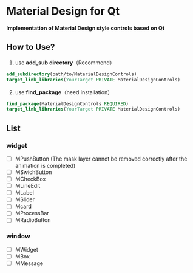 # Material Design for Qt
**Implementation of Material Design style controls based on Qt**
## How to Use?
1. use **add_sub directory**（Recommend）

```cmake
add_subdirectory(path/to/MaterialDesignControls)
target_link_libraries(YourTarget PRIVATE MaterialDesignControls)
```

2. use **find_package**（need installation）

```cmake
find_package(MaterialDesignControls REQUIRED)
target_link_libraries(YourTarget PRIVATE MaterialDesignControls)
```
## List
### widget
- [ ] MPushButton  (The mask layer cannot be removed correctly after the animation is completed)
- [ ] MSwichButton
- [ ] MCheckBox
- [ ] MLineEdit
- [ ] MLabel
- [ ] MSlider
- [ ] Mcard
- [ ] MProcessBar
- [ ] MRadioButton
### window
- [ ] MWidget
- [ ] MBox
- [ ] MMessage